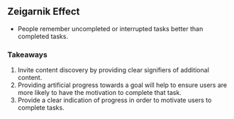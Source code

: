 ## Zeigarnik Effect

- People remember uncompleted or interrupted tasks better than completed tasks.

### Takeaways
1. Invite content discovery by providing clear signifiers of additional content.
2. Providing artificial progress towards a goal will help to ensure users are more likely to have the motivation to complete that task.
3. Provide a clear indication of progress in order to motivate users to complete tasks.

